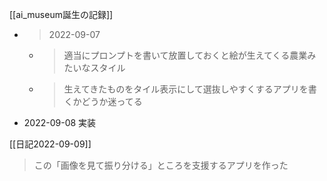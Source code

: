 

[[ai_museum誕生の記録]]
- > 2022-09-07
    - >  適当にプロンプトを書いて放置しておくと絵が生えてくる農業みたいなスタイル
    - > 生えてきたものをタイル表示にして選抜しやすくするアプリを書くかどうか迷ってる
- 2022-09-08 実装

[[日記2022-09-09]]
> この「画像を見て振り分ける」ところを支援するアプリを作った

